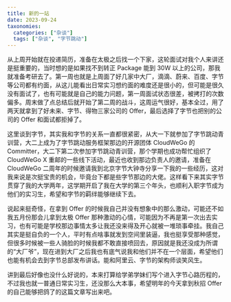 ```yaml
---
title: 新的一站
date: 2023-09-24
taxonomies:
  categories: ["杂谈"]
  tags: ["杂谈", "字节跳动"]
---
```


从上周开始就在投递简历，准备在太极之后找一个下家，这轮面试对我个人来讲还是挺重要的，当时想的是如果找不到转正 Package 能到 30W 以上的公司，那我就准备考研去了。第一周也就是上周面了好几家中大厂，滴滴、蔚来、百度、字节等公司都有约面，从这儿能看出日常实习想约面的难度还是很小的，但可能是很久没有面试了，也有可能就是自己的能力问题，第一周面试状态很差，被拷打的次数偏多。周末做了点总结后就开始了第二周的战斗，这周运气很好，基本全过，用了两天就拿到了好未来、字节、得物三家公司的 Offer，最后选择了字节也把别的公司的 Offer 和面试都拒掉了。

这里谈到字节，其实我和字节的关系一直都很紧密，从大一下就参加了字节跳动青训营，大二上成为了字节跳动服务框架那边的开源团体 CloudWeGo 的 Committer，大二下第二次参加字节跳动青训营，那个学期也成功帮忙组织了 CloudWeGo X 重邮的一些线下活动，最近也收到那边负责人的邀请，准备在 CloudWeGo 二周年的时候邀请我到北京字节大钟寺分享一下我的一些经历，这对我来说是次挺宝贵的机会，毕竟台下都是些字节那边的大佬。这样看下来其实字节贯穿了我的大学两年，这学期开启了我在大学的第三个年头，也顺利入职字节成为他们的实习生，希望和字节的羁绊能够继续下去。

说起来挺奇怪，在拿到 Offer 的时候我自己并没有想象中的那么激动，可能还不如我五月份那会儿拿到太极 Offer 那种激动的心情，可能因为不再是第一次出去实习，也有可能是学校那边事情太多让我还没来得及开心就被一堆琐事牵挂。我自己其实是挺自负的一个人，平时有点啥事就发到空间里装逼，我也挺享受那种感觉，但很多时候被一些人骑脸的时候我都不敢直接喷回去，原因就是我还没成为所谓的“大厂爷”，现在进到大厂之后我也有底气说我和他们并不在一个层面，希望他们也能有机会去到字节总部发布讲话。能和阿里云、字节的架构师谈笑风生。

讲到最后好像也没什么好说的，本来打算给学弟学妹们写个进入字节心路历程的，不过我也就一普通日常实习生，还没那么大本事，希望明年的今天拿到秋招 Offer 的自己能够把鸽了的这篇文章写出来吧。